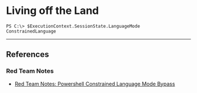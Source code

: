 # Living off the Land

```
PS C:\> $ExecutionContext.SessionState.LanguageMode
ConstrainedLanguage
```

---
## References

### Red Team Notes

- [Red Team Notes: Powershell Constrained Language Mode Bypass](https://www.ired.team/offensive-security/code-execution/powershell-constrained-language-mode-bypass)
